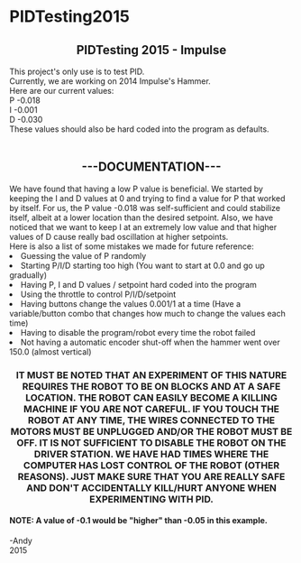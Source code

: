# PIDTesting2015 <br />
<h2 align='center'>PIDTesting 2015 - Impulse</h2>
This project's only use is to test PID.<br />
Currently, we are working on 2014 Impulse's Hammer.<br />
Here are our current values:<br />
P -0.018<br />
I -0.001<br />
D -0.030<br />
These values should also be hard coded into the program as defaults.<br />
<br />
<h2 align='center'>---DOCUMENTATION---</h2>
We have found that having a low P value is beneficial. We started by keeping the I and D values at 0 and trying to find a value for P that worked by itself. For us, the P value -0.018 was self-sufficient and could stabilize itself, albeit at a lower location than the desired setpoint. Also, we have noticed that we want to keep I at an extremely low value and that higher values of D cause really bad oscillation at higher setpoints.<br />
Here is also a list of some mistakes we made for future reference: <br />
<ui>
  <li>Guessing the value of P randomly</li>
  <li>Starting P/I/D starting too high (You want to start at 0.0 and go up gradually)</li>
  <li>Having P, I and D values / setpoint hard coded into the program</li>
  <li>Using the throttle to control P/I/D/setpoint</li>
  <li>Having buttons change the values 0.001/1 at a time (Have a variable/button combo that changes how much to change the values each time)</li>
  <li>Having to disable the program/robot every time the robot failed</li>
  <li>Not having a automatic encoder shut-off when the hammer went over 150.0 (almost vertical)</li>
</ui>
<h3 align='center' style='color:#red'>IT MUST BE NOTED THAT AN EXPERIMENT OF THIS NATURE <b>REQUIRES</b> THE ROBOT TO BE ON BLOCKS AND AT A SAFE LOCATION. THE ROBOT CAN EASILY BECOME A KILLING MACHINE IF YOU ARE NOT CAREFUL. IF YOU TOUCH THE ROBOT AT ANY TIME, THE WIRES CONNECTED TO THE MOTORS MUST BE UNPLUGGED AND/OR THE ROBOT MUST BE OFF. <b>IT IS NOT SUFFICIENT TO DISABLE THE ROBOT ON THE DRIVER STATION. WE HAVE HAD TIMES WHERE THE COMPUTER HAS LOST CONTROL OF THE ROBOT (OTHER REASONS)</b>. JUST MAKE SURE THAT YOU ARE REALLY SAFE AND DON'T ACCIDENTALLY KILL/HURT ANYONE WHEN EXPERIMENTING WITH PID.</h3>
<h4>NOTE: A value of -0.1 would be "higher" than -0.05 in this example.</h4>
-Andy<br />
2015<br />
